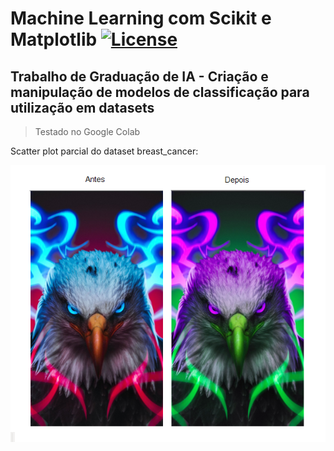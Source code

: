 # Machine Learning com Scikit e Matplotlib [![License](https://img.shields.io/badge/License-Apache%202.0-blue.svg)](https://opensource.org/licenses/Apache-2.0) 

## Trabalho de Graduação de IA - Criação e manipulação de modelos de classificação para utilização em datasets

> Testado no Google Colab 

Scatter plot parcial do dataset breast_cancer:

![Antes e Depois](https://github.com/renanbaqui/sistdist/blob/main/processing.png)
